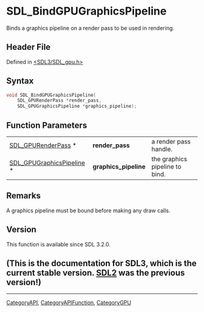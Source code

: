 # SDL_BindGPUGraphicsPipeline

Binds a graphics pipeline on a render pass to be used in rendering.

## Header File

Defined in [<SDL3/SDL_gpu.h>](https://github.com/libsdl-org/SDL/blob/main/include/SDL3/SDL_gpu.h)

## Syntax

```c
void SDL_BindGPUGraphicsPipeline(
    SDL_GPURenderPass *render_pass,
    SDL_GPUGraphicsPipeline *graphics_pipeline);
```

## Function Parameters

|                                                      |                       |                                |
| ---------------------------------------------------- | --------------------- | ------------------------------ |
| [SDL_GPURenderPass](SDL_GPURenderPass) *             | **render_pass**       | a render pass handle.          |
| [SDL_GPUGraphicsPipeline](SDL_GPUGraphicsPipeline) * | **graphics_pipeline** | the graphics pipeline to bind. |

## Remarks

A graphics pipeline must be bound before making any draw calls.

## Version

This function is available since SDL 3.2.0.

## (This is the documentation for SDL3, which is the current stable version. [SDL2](https://wiki.libsdl.org/SDL2/) was the previous version!)



----
[CategoryAPI](CategoryAPI), [CategoryAPIFunction](CategoryAPIFunction), [CategoryGPU](CategoryGPU)


